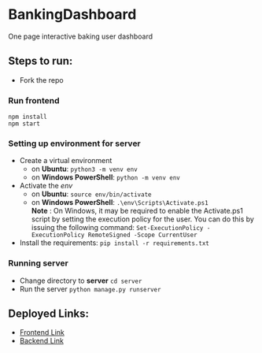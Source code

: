 # BankingDashboard
One page interactive baking user dashboard

## Steps to run:
- Fork the repo
### Run frontend
```
npm install
npm start
```

### Setting up environment for server

* Create a virtual environment  
  * on **Ubuntu**: `python3 -m venv env`  
  * on **Windows PowerShell**: `python -m venv env`
* Activate the *env*    
  * on **Ubuntu**: `source env/bin/activate`
  * on **Windows PowerShell**: `.\env\Scripts\Activate.ps1`     
  **Note** : On Windows, it may be required to enable the Activate.ps1 script by setting the execution policy for the user. You can do this by issuing the following command: `Set-ExecutionPolicy -ExecutionPolicy RemoteSigned -Scope CurrentUser`
* Install the requirements: `pip install -r requirements.txt`

### Running server

* Change directory to **server** `cd server`
* Run the server `python manage.py runserver`

## Deployed Links:
- [Frontend Link](http://banking-dashboard.herokuapp.com/)
- [Backend Link](https://bankingdashboard-server.herokuapp.com/)
